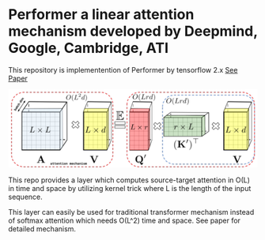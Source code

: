 # Performer a linear attention mechanism developed by Deepmind, Google, Cambridge, ATI
This repository is implementention of Performer by tensorflow 2.x [See Paper](https://arxiv.org/abs/2009.14794)

![performer.png](./images/performer.png)

This repo provides a layer which computes source-target attention in O(L) in time and space by utilizing kernel trick where L is the length of the input sequence.

This layer can easily be used for traditional transformer mechanism instead of softmax attention which needs O(L^2) time and space.
See paper for detailed mechanism.
